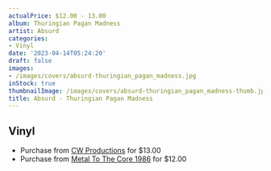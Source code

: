 ```yaml
---
actualPrice: $12.00 - 13.00
album: Thuringian Pagan Madness
artist: Absurd
categories:
- Vinyl
date: '2023-04-14T05:24:20'
draft: false
images:
- /images/covers/absurd-thuringian_pagan_madness.jpg
inStock: true
thumbnailImage: /images/covers/absurd-thuringian_pagan_madness-thumb.jpg
title: Absurd - Thuringian Pagan Madness
---
```


## Vinyl
* Purchase from [CW Productions](https://shop.cwproductions.net/products/absurd-thuringian-pagan-madness-7-ep-1) for $13.00
* Purchase from [Metal To The Core 1986](https://metaltothecore1986.com/shop/absurd-thuringian-pagan-madness-7-ep/) for $12.00
